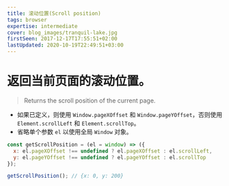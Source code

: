 ```yaml
---
title: 滚动位置(Scroll position)
tags: browser
expertise: intermediate
cover: blog_images/tranquil-lake.jpg
firstSeen: 2017-12-17T17:55:51+02:00
lastUpdated: 2020-10-19T22:49:51+03:00
---
```


# 返回当前页面的滚动位置。
> Returns the scroll position of the current page.

- 如果已定义，则使用 `Window.pageXOffset` 和 `Window.pageYOffset`，否则使用 `Element.scrollLeft` 和 `Element.scrollTop`。
- 省略单个参数 `el` 以使用全局 `Window` 对象。

```js
const getScrollPosition = (el = window) => ({
  x: el.pageXOffset !== undefined ? el.pageXOffset : el.scrollLeft,
  y: el.pageYOffset !== undefined ? el.pageYOffset : el.scrollTop
});
```

```js
getScrollPosition(); // {x: 0, y: 200}
```
